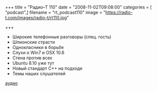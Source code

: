+++
title = "Радио–Т 110"
date = "2008-11-02T09:08:00"
categories = [ "podcast",]
filename = "rt_podcast110"
image = "https://radio-t.com/images/radio-t/rt110.jpg"

+++

- Широкие телефонные разговоры (спец. гость)
- Шпионские страсти
- Однокласники в борьбе
- Слухи о Win7 и OSX 10.6
- Стена против всех
- Ubuntu 8.10 уже тут
- Новый стандарт C++ на подходе
- Темы наших слушателей

[аудио](http://cdn.radio-t.com/rt_podcast110.mp3)
<audio src="http://cdn.radio-t.com/rt_podcast110.mp3" preload="none"></audio>